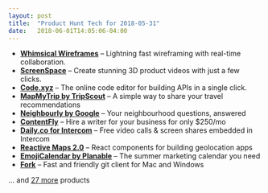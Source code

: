 ```yaml
---
layout: post
title:  "Product Hunt Tech for 2018-05-31"
date:   2018-06-01T14:05:06-04:00
---
```


* **[Whimsical Wireframes](https://www.producthunt.com/posts/whimsical-wireframes?utm_campaign=producthunt-api&utm_medium=api&utm_source=Application%3A+Daily+Digest+RSS+%28ID%3A+3202%29)** – Lightning fast wireframing with real-time collaboration.
* **[ScreenSpace](https://www.producthunt.com/posts/screenspace?utm_campaign=producthunt-api&utm_medium=api&utm_source=Application%3A+Daily+Digest+RSS+%28ID%3A+3202%29)** – Create stunning 3D product videos with just a few clicks.
* **[Code.xyz](https://www.producthunt.com/posts/code-xyz?utm_campaign=producthunt-api&utm_medium=api&utm_source=Application%3A+Daily+Digest+RSS+%28ID%3A+3202%29)** – The online code editor for building APIs in a single click.
* **[MapMyTrip by TripScout](https://www.producthunt.com/posts/mapmytrip-by-tripscout?utm_campaign=producthunt-api&utm_medium=api&utm_source=Application%3A+Daily+Digest+RSS+%28ID%3A+3202%29)** – A simple way to share your travel recommendations
* **[Neighbourly by Google](https://www.producthunt.com/posts/neighbourly-by-google?utm_campaign=producthunt-api&utm_medium=api&utm_source=Application%3A+Daily+Digest+RSS+%28ID%3A+3202%29)** – Your neighbourhood questions, answered
* **[ContentFly](https://www.producthunt.com/posts/contentfly?utm_campaign=producthunt-api&utm_medium=api&utm_source=Application%3A+Daily+Digest+RSS+%28ID%3A+3202%29)** – Hire a writer for your business for only $250/mo
* **[Daily.co for Intercom](https://www.producthunt.com/posts/daily-co-for-intercom?utm_campaign=producthunt-api&utm_medium=api&utm_source=Application%3A+Daily+Digest+RSS+%28ID%3A+3202%29)** – Free video calls & screen shares embedded in Intercom
* **[Reactive Maps 2.0](https://www.producthunt.com/posts/reactive-maps-2-0?utm_campaign=producthunt-api&utm_medium=api&utm_source=Application%3A+Daily+Digest+RSS+%28ID%3A+3202%29)** – React components for building geolocation apps
* **[EmojiCalendar by Planable](https://www.producthunt.com/posts/emojicalendar-by-planable?utm_campaign=producthunt-api&utm_medium=api&utm_source=Application%3A+Daily+Digest+RSS+%28ID%3A+3202%29)** – The summer marketing calendar you need
* **[Fork](https://www.producthunt.com/posts/fork-4?utm_campaign=producthunt-api&utm_medium=api&utm_source=Application%3A+Daily+Digest+RSS+%28ID%3A+3202%29)** – Fast and friendly git client for Mac and Windows

… and [27 more](https://www.producthunt.com/tech) products
